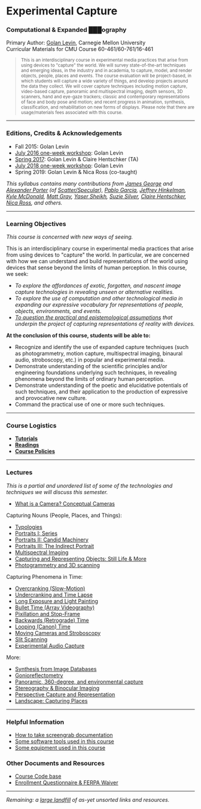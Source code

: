 # Experimental Capture

### Computational & Expanded ███ography

Primary Author: [Golan Levin](http://flong.com), Carnegie Mellon University<br />
Curricular Materials for CMU Course 60-461/60-761/16-461<br />

> <small>This is an interdisciplinary course in experimental media practices that arise from using devices to "capture" the world. We will survey state-of-the-art techniques and emerging ideas, in the industry and in academia, to capture, model, and render objects, people, places and events. The course evaluation will be project-based, in which students will capture a wide variety of things, and develop projects around the data they collect. We will cover capture techniques including motion capture, video-based capture, panoramic and multispectral imaging, depth sensors, 3D scanners, hand and eye-gaze trackers; classic and contemporary representations of face and body pose and motion; and recent progress in animation, synthesis, classification, and rehabilitation on new forms of displays. Please note that there are usage/materials fees associated with this course.</small>

--- 

### Editions, Credits & Acknowledgements

* Fall 2015: Golan Levin
* [July 2016 one-week workshop](workshop/README.md): Golan Levin
* [Spring 2017](http://golancourses.net/excap17/): Golan Levin & Claire Hentschker (TA)
* [July 2018 one-week workshop](workshop/README.md): Golan Levin
* Spring 2019: Golan Levin & Nica Ross (co-taught)

*This syllabus contains many contributions from [James George](http://jamesgeorge.org/) and [Alexander Porter](http://alexanderporter.net/) (of [Scatter/Specular](http://www.specular.cc/)), [Pablo Garcia](http://pablogarcia.org/), [Jeffrey Hinkelman](https://twitter.com/jeffhinkelman), [Kyle McDonald](http://kylemcdonald.net/), [Matt Gray](http://www.northeastern.edu/camd/theatre/people/matt-gray/), [Yaser Sheikh](http://www.cs.cmu.edu/~yaser/), [Suzie Silver](http://suziesilver.com/), [Claire Hentschker](http://www.clairesophie.com/), [Nica Ross](https://www.nicaross.com/), and others.* 

---

### Learning Objectives

*This course is concerned with new ways of seeing.*

This is an interdisciplinary course in experimental media practices that arise from using devices to "capture" the world. In particular, we are concerned with how we can understand and build representations of the world using devices that sense beyond the limits of human perception. In this course, we seek:

* *To explore the affordances of exotic, forgotten, and nascent image capture technologies in revealing unseen or alternative realities.*
* *To explore the use of computation and other technological media in expanding our expressive vocabulary for representations of people, objects, environments, and events.*
* *[To question the practical and epistemological assumptions](docs/assumptions.md) that underpin the project of capturing representations of reality with devices.*

**At the conclusion of this course, students will be able to:** 

* Recognize and identify the use of expanded capture techniques (such as photogrammetry, motion capture, multispectral imaging, binaural audio, stroboscopy, etc.) in popular and experimental media. 
* Demonstrate understanding of the scientific principles and/or engineering foundations underlying such techniques, in revealing phenomena beyond the limits of ordinary human perception.
* Demonstrate understanding of the poetic and elucidative potentials of such techniques, and their application to the production of expressive and provocative new culture.
* Command the practical use of one or more such techniques.

---

### Course Logistics

* [**Tutorials**](docs/tutorials.md)
* [**Readings**](docs/readings.md)
* [**Course Policies**](docs/policies.md)

---

### Lectures
*This is a partial and unordered list of some of the technologies and techniques we will discuss this semester.*


* [What is a Camera? Conceptual Cameras](docs/conceptual-cameras.md)

Capturing Nouns (People, Places, and Things):

* [Typologies](docs/typologies.md)
* [Portraits I: Series](docs/portraits_1_series.md)
* [Portraits II: Candid Machinery](docs/portraits_2_candid_machinery.md)
* [Portraits III: The Indirect Portrait](docs/portraits_3_indirect_portrait.md)
* [Multispectral Imaging](docs/multispectral.md)
* [Capturing and Representing Objects: Still Life & More](docs/object-references.md)
* [Photogrammetry and 3D scanning](docs/Photogrammetry-and-3D-scanning.md)

Capturing Phenomena in Time: 

* [Overcranking (Slow-Motion)](docs/overcranking.md)
* [Undercranking and Time Lapse](docs/undercranking.md)
* [Long Exposure and Light Painting](docs/longexposure.md)
* [Bullet Time (Array Videography)](docs/bullettime.md)
* [Pixillation and Stop-Frame](docs/pixillation.md)
* [Backwards (Retrograde) Time](docs/backwards.md)
* [Looping (Canon) Time](docs/looping.md)
* [Moving Cameras and Stroboscopy](docs/moving-cameras.md)
* [Slit Scanning](http://www.flong.com/texts/lists/slit_scan/)
* [Experimental Audio Capture](docs/audio.md)

More: 

* [Synthesis from Image Databases](docs/collection-synthesis.md)
* [Gonioreflectometry](docs/gonioreflectometry.md)
* [Panoramic, 360-degree, and environmental capture](docs/environmental-capture.md)
* [Stereography & Binocular Imaging](docs/binocular-stereography.md)
* [Perspective Capture and Representation](docs/perspective.md)
* [Landscape: Capturing Places](docs/places.md)

---

### Helpful Information 
* [How to take screengrab documentation](docs/screengrabs.md)
* [Some software tools used in this course](docs/tools.md)
* [Some equipment used in this course](docs/equipment.md)

### Other Documents and Resources

* [Course Code base](code/index.md)
* [Enrollment Questionnaire & FERPA Waiver](docs/ferpa.md)

--- 

*Remaining: a [large landfill](docs/unsorted.md) of as-yet unsorted links and resources.*
